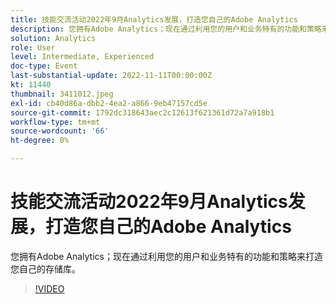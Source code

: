 ```yaml
---
title: 技能交流活动2022年9月Analytics发展，打造您自己的Adobe Analytics
description: 您拥有Adobe Analytics；现在通过利用您的用户和业务特有的功能和策略来打造您自己的存储库。
solution: Analytics
role: User
level: Intermediate, Experienced
doc-type: Event
last-substantial-update: 2022-11-11T00:00:00Z
kt: 11440
thumbnail: 3411012.jpeg
exl-id: cb40d86a-dbb2-4ea2-a866-9eb47157cd5e
source-git-commit: 1792dc318643aec2c12613f621361d72a7a918b1
workflow-type: tm+mt
source-wordcount: '66'
ht-degree: 0%

---
```


# 技能交流活动2022年9月Analytics发展，打造您自己的Adobe Analytics

您拥有Adobe Analytics；现在通过利用您的用户和业务特有的功能和策略来打造您自己的存储库。

>[!VIDEO](https://video.tv.adobe.com/v/3411012/?quality=12&learn=on)
